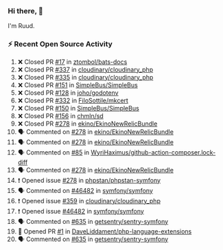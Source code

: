 ### Hi there, 👋

I'm Ruud.
 
### :zap: Recent Open Source Activity

<!--START_SECTION:activity-->
1. ❌ Closed PR [#17](https://github.com/ztombol/bats-docs/pull/17) in [ztombol/bats-docs](https://github.com/ztombol/bats-docs)
2. ❌ Closed PR [#337](https://github.com/cloudinary/cloudinary_php/pull/337) in [cloudinary/cloudinary_php](https://github.com/cloudinary/cloudinary_php)
3. ❌ Closed PR [#335](https://github.com/cloudinary/cloudinary_php/pull/335) in [cloudinary/cloudinary_php](https://github.com/cloudinary/cloudinary_php)
4. ❌ Closed PR [#151](https://github.com/SimpleBus/SimpleBus/pull/151) in [SimpleBus/SimpleBus](https://github.com/SimpleBus/SimpleBus)
5. ❌ Closed PR [#128](https://github.com/joho/godotenv/pull/128) in [joho/godotenv](https://github.com/joho/godotenv)
6. ❌ Closed PR [#332](https://github.com/FiloSottile/mkcert/pull/332) in [FiloSottile/mkcert](https://github.com/FiloSottile/mkcert)
7. ❌ Closed PR [#150](https://github.com/SimpleBus/SimpleBus/pull/150) in [SimpleBus/SimpleBus](https://github.com/SimpleBus/SimpleBus)
8. ❌ Closed PR [#156](https://github.com/chmln/sd/pull/156) in [chmln/sd](https://github.com/chmln/sd)
9. ❌ Closed PR [#278](https://github.com/ekino/EkinoNewRelicBundle/pull/278) in [ekino/EkinoNewRelicBundle](https://github.com/ekino/EkinoNewRelicBundle)
10. 🗣 Commented on [#278](https://github.com/ekino/EkinoNewRelicBundle/issues/278) in [ekino/EkinoNewRelicBundle](https://github.com/ekino/EkinoNewRelicBundle)
11. 🗣 Commented on [#278](https://github.com/ekino/EkinoNewRelicBundle/issues/278) in [ekino/EkinoNewRelicBundle](https://github.com/ekino/EkinoNewRelicBundle)
12. 🗣 Commented on [#85](https://github.com/WyriHaximus/github-action-composer.lock-diff/issues/85) in [WyriHaximus/github-action-composer.lock-diff](https://github.com/WyriHaximus/github-action-composer.lock-diff)
13. 🗣 Commented on [#278](https://github.com/ekino/EkinoNewRelicBundle/issues/278) in [ekino/EkinoNewRelicBundle](https://github.com/ekino/EkinoNewRelicBundle)
14. ❗️ Opened issue [#278](https://github.com/phpstan/phpstan-symfony/issues/278) in [phpstan/phpstan-symfony](https://github.com/phpstan/phpstan-symfony)
15. 🗣 Commented on [#46482](https://github.com/symfony/symfony/issues/46482) in [symfony/symfony](https://github.com/symfony/symfony)
16. ❗️ Opened issue [#359](https://github.com/cloudinary/cloudinary_php/issues/359) in [cloudinary/cloudinary_php](https://github.com/cloudinary/cloudinary_php)
17. ❗️ Opened issue [#46482](https://github.com/symfony/symfony/issues/46482) in [symfony/symfony](https://github.com/symfony/symfony)
18. 🗣 Commented on [#635](https://github.com/getsentry/sentry-symfony/issues/635) in [getsentry/sentry-symfony](https://github.com/getsentry/sentry-symfony)
19. 💪 Opened PR [#1](https://github.com/DaveLiddament/php-language-extensions/pull/1) in [DaveLiddament/php-language-extensions](https://github.com/DaveLiddament/php-language-extensions)
20. 🗣 Commented on [#635](https://github.com/getsentry/sentry-symfony/issues/635) in [getsentry/sentry-symfony](https://github.com/getsentry/sentry-symfony)
<!--END_SECTION:activity-->
